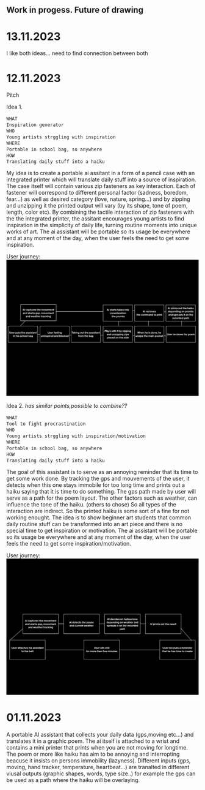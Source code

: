 ## Work in progess. Future of drawing
# 13.11.2023

I like both ideas... need to find connection between both

# 12.11.2023
 Pitch

Idea 1.

    WHAT
    Inspiration generator 
    WHO
    Young artists strggling with inspiration
    WHERE
    Portable in school bag, so anywhere 
    HOW
    Translating daily stuff into a haiku

My idea is to create a portable ai assitant in a form of a pencil case with an integrated printer which will translate daily stuff into a source of inspiration. 
The case itself will contain various zip fasteners as key interaction. Each of fastener will correspond to different personal factor (sadness, boredom, fear...) as well as desired category (love, nature, spring...) and by zipping and unzipping it the printed output will vary (by its shape, tone of poem, length, color etc).
By combining the tactile interaction of zip fasteners with the the integrated printer, the assitant encourages young artists to find inspiration in the simplicity of daily life, turning routine moments into unique works of art. 
The ai assistant will be portable so its usage be everywhere and at any moment of the day, when the user feels the need to get some inspiration.

User journey:
![Reference Image](/process/prototyping/2023-11-14/Idea01_User_Journey.png)



Idea 2. *has similar points,possible to combine??*

    WHAT
    Tool to fight procrastination
    WHO
    Young artists strggling with inspiration/motivation
    WHERE
    Portable in school bag, so anywhere 
    HOW
    Translating daily stuff into a haiku

The goal of this assistant is to serve as an annoying reminder that its time to get some work done. By tracking the gps and mouvements of the user, it detects when this one stays immobile for too long time and prints out a haiku saying that it is time to do something. The gps path made by user will serve as a path for the poem layout. The other factors such as weather, can influence the tone of the haiku. (others to chose) So all types of the interaction are indirect. So the printed haiku is some sort of a fine for not working enought.
The idea is to show beginner art students that common daily routine stuff can be transformed into an art piece and there is no special time to get inspiration or motivation.
The ai assistant will be portable so its usage be everywhere and at any moment of the day, when the user feels the need to get some inspiration/motivation.

User journey:
![Reference Image](/process/prototyping/2023-11-02/20231103_Idea02_User_Journey.png)


# 01.11.2023

A portable AI assistant that collects your daily data (gps,moving etc...) and translates it in a graphic poem. The ai itself is attached to a wrist and contains a mini printer that prints when you are not moving for longtime. The poem or more like haiku has aim to be annoying and interropting beacuse it insists on persons immobility (lazyness). Different inputs (gps, moving, hand tracker, temperature, heartbeat...) are tranalted in different viusal outputs (graphic shapes, words, type size..) for example the gps can be used as a path where the haiku will be overlaying.